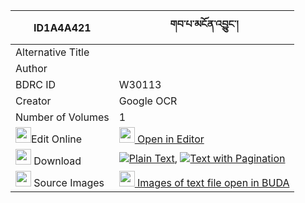 |ID1A4A421|གབ་པ་མངོན་འབྱུང་། 
| --- | --- 
|Alternative Title |
|Author | 
|BDRC ID | W30113
|Creator | Google OCR
|Number of Volumes| 1
|<img width="25" src="https://img.icons8.com/color/25/000000/edit-property.png">Edit Online| [<img width="25" src="https://avatars.githubusercontent.com/u/45091458?s=200&v=4"> Open in Editor](http://editor.openpecha.org/ID1A4A421)
|<img width="25" src="https://img.icons8.com/fluent/48/000000/download-2.png"/>  Download | [![](https://img.icons8.com/color/20/000000/txt.png)Plain Text](https://github.com/Openpecha/ID1A4A421/releases/download/v1/gabpa_ngon_jung_plain_ID1A4A421.zip), [![](https://img.icons8.com/color/20/000000/txt.png)Text with Pagination](https://github.com/Openpecha/ID1A4A421/releases/download/v1/gabpa_ngon_jung_pages_ID1A4A421.zip)
|<img width="25" src="https://img.icons8.com/plasticine/100/000000/pictures-folder.png"/>  Source Images | [<img width="25" src="https://library.bdrc.io/icons/BUDA-small.svg"> Images of text file open in BUDA](https://library.bdrc.io/show/bdr:W30113)